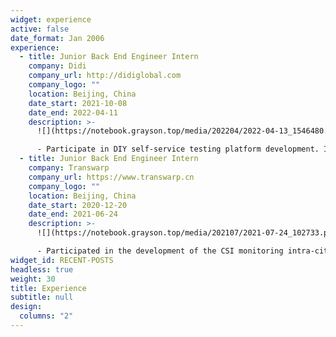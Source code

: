 ```yaml
---
widget: experience
active: false
date_format: Jan 2006
experience:
  - title: Junior Back End Engineer Intern
    company: Didi
    company_url: http://didiglobal.com
    company_logo: ""
    location: Beijing, China
    date_start: 2021-10-08
    date_end: 2022-04-11
    description: >-
      ![](https://notebook.grayson.top/media/202204/2022-04-13_1546480.1872999721663492.png)

      - Participate in DIY self-service testing platform development. It mainly solves the problems of stateless management of the execution process of the existing platform and the construction of general link-level scenarios around the order flow. Support users to create customized scenario use cases through visual link assembly; realize collaborative sharing across teams through collaborative sharing mode. Mainly responsible for the development of use case management and use case editing modules. Use Python's Django framework as the core of the project architecture; implement data buffering, interface parameter consumption and session sharing based on Redis. Since its launch one month ago, it has accumulated 1,625 cases, and has run a total of 185,146 cases, covering 211 scenarios and involving 441 users in 18 business lines of the group.
  - title: Junior Back End Engineer Intern
    company: Transwarp
    company_url: https://www.transwarp.cn
    company_logo: ""
    location: Beijing, China
    date_start: 2020-12-20
    date_end: 2021-06-24
    description: >-
      ![](https://notebook.grayson.top/media/202107/2021-07-24_102733.png)

      - Participated in the development of the CSI monitoring intra-city backup system. The main task is to migrate the data from Teradata to the TDH platform. During the migration process, there are challenges such as large amount of data, parallel increase in storage, and inconsistent data format. Mainly responsible for the development of task scheduling module. Use SpringBoot as the main framework; Druid as the database connection pool; Spring Data JPA as the underlying database interaction framework; Nginx+Keepalived to achieve high availability cluster; multithreading as the core of the scheduling system. After the project was launched, the migration of about 280 tables and 300G data was completed every day.
widget_id: RECENT-POSTS
headless: true
weight: 30
title: Experience
subtitle: null
design:
  columns: "2"
---
```

